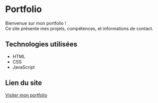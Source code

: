 # Portfolio
Bienvenue sur mon portfolio !  
Ce site présente mes projets, compétences, et informations de contact.  

## Technologies utilisées
- HTML
- CSS
- JavaScript

## Lien du site
[Visiter mon portfolio](https://krouchk.github.io/Portfolio/)
